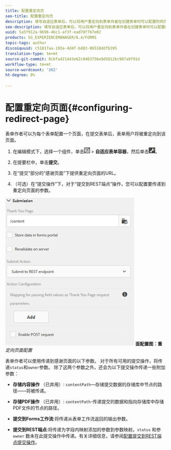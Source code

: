 ```yaml
---
title: 配置重定向页
seo-title: 配置重定向页
description: 填写自适应表单后，可以将用户重定向到表单作者在创建表单时可以配置的网页。
seo-description: 填写自适应表单后，可以将用户重定向到表单作者在创建表单时可以配置的网页。
uuid: 5a5f912a-9696-4bc1-af3f-ead78f767e02
products: SG_EXPERIENCEMANAGER/6.4/FORMS
topic-tags: author
discoiquuid: c51817aa-193a-4d4f-bd83-06518ddfb395
translation-type: tm+mt
source-git-commit: 8cbfa421443e62c0483756e9d5812bc987a9f91d
workflow-type: tm+mt
source-wordcount: '262'
ht-degree: 0%

---
```



# 配置重定向页面{#configuring-redirect-page}

表单作者可以为每个表单配置一个页面，在提交表单后，表单用户将被重定向到该页面。

1. 在编辑模式下，选择一个组件，单击![字段级别](assets/field-level.png) > **自适应表单容器**，然后单击![cmppr](assets/cmppr.png)。

1. 在提要栏中，单击&#x200B;**提交**。

1. 在“提交”部分的“感谢页面”下提供重定向页面的URL。
1. （可选）在“提交操作”下，对于“提交到REST端点”操作，您可以配置要传递到重定向页面的参数。

![重定向页](assets/thank-you-setting-1.png)
**面配置图：重** *定向页面配置*

表单作者可以使用传递到感谢页面的以下参数。 对于所有可用的提交操作，将传递`status`和`owner`参数。 除了这两个参数之外，还会为以下提交操作传递一些附加参数：

* **存储内容操作** （已弃用）: `contentPath`—存储提交数据的存储库中节点的路径——将被传递。

* **存储PDF操作** （已弃用）: `contentPath`-传递提交的数据和指向存储库中存储PDF文件的节点的路径。

* **提交到Forms工作流**:将传递从表单工作流返回的输出参数。

* **提交到REST端点**:将传递为字段内映射添加的参数到参数映射。`status` 和参 `owner` 数未在此提交操作中传递。有关详细信息，请参阅[配置提交到REST端点提交操作](/help/forms/using/configuring-submit-actions.md)。

